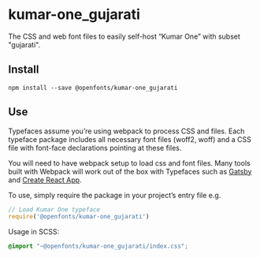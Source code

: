 
# kumar-one_gujarati

The CSS and web font files to easily self-host “Kumar One” with subset "gujarati".

## Install

`npm install --save @openfonts/kumar-one_gujarati`

## Use

Typefaces assume you’re using webpack to process CSS and files. Each typeface
package includes all necessary font files (woff2, woff) and a CSS file with
font-face declarations pointing at these files.

You will need to have webpack setup to load css and font files. Many tools built
with Webpack will work out of the box with Typefaces such as [Gatsby](https://github.com/gatsbyjs/gatsby)
and [Create React App](https://github.com/facebookincubator/create-react-app).

To use, simply require the package in your project’s entry file e.g.

```javascript
// Load Kumar One typeface
require('@openfonts/kumar-one_gujarati')
```

Usage in SCSS:
```scss
@import "~@openfonts/kumar-one_gujarati/index.css";
```
